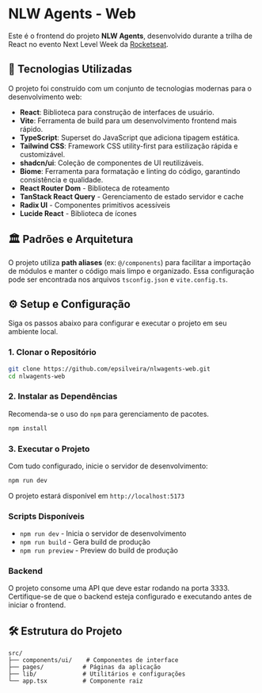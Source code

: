 # NLW Agents - Web

Este é o frontend do projeto **NLW Agents**, desenvolvido durante a trilha de React no evento Next Level Week da [Rocketseat](https://rocketseat.com.br).

## 🚀 Tecnologias Utilizadas

O projeto foi construído com um conjunto de tecnologias modernas para o desenvolvimento web:

- **React**: Biblioteca para construção de interfaces de usuário.
- **Vite**: Ferramenta de build para um desenvolvimento frontend mais rápido.
- **TypeScript**: Superset do JavaScript que adiciona tipagem estática.
- **Tailwind CSS**: Framework CSS utility-first para estilização rápida e customizável.
- **shadcn/ui**: Coleção de componentes de UI reutilizáveis.
- **Biome**: Ferramenta para formatação e linting do código, garantindo consistência e qualidade.
- **React Router Dom** - Biblioteca de roteamento
- **TanStack React Query** - Gerenciamento de estado servidor e cache
- **Radix UI** - Componentes primitivos acessíveis
- **Lucide React** - Biblioteca de ícones

## 🏛️ Padrões e Arquitetura

O projeto utiliza **path aliases** (ex: `@/components`) para facilitar a importação de módulos e manter o código mais limpo e organizado. Essa configuração pode ser encontrada nos arquivos `tsconfig.json` e `vite.config.ts`.

## ⚙️ Setup e Configuração

Siga os passos abaixo para configurar e executar o projeto em seu ambiente local.

### 1. Clonar o Repositório

```bash
git clone https://github.com/epsilveira/nlwagents-web.git
cd nlwagents-web
```

### 2. Instalar as Dependências

Recomenda-se o uso do `npm` para gerenciamento de pacotes.

```bash
npm install
```

### 3. Executar o Projeto

Com tudo configurado, inicie o servidor de desenvolvimento:

```bash
npm run dev
```

O projeto estará disponível em `http://localhost:5173`

### Scripts Disponíveis

- `npm run dev` - Inicia o servidor de desenvolvimento
- `npm run build` - Gera build de produção
- `npm run preview` - Preview do build de produção

### Backend

O projeto consome uma API que deve estar rodando na porta 3333. Certifique-se de que o backend esteja configurado e executando antes de iniciar o frontend.

## 🛠️ Estrutura do Projeto

```
src/
├── components/ui/    # Componentes de interface
├── pages/           # Páginas da aplicação
├── lib/             # Utilitários e configurações
└── app.tsx          # Componente raiz
``` 



